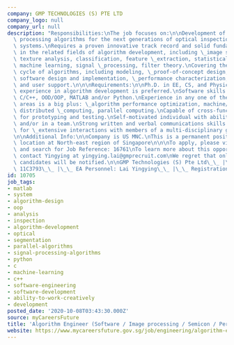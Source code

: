 ```yaml
---
company: GMP TECHNOLOGIES (S) PTE LTD
company_logo: null
company_url: null
description: "Responsibilities:\nThe job focuses on:\n\nDevelopment of image and signal\
  \ processing algorithms for the next generations of optical inspection and metrology\
  \ systems.\nRequires a proven innovative track record and solid fundamental \_knowledge\
  \ in the related fields of algorithm development, including \_image segmentation,\
  \ texture analysis, classification, feature \_extraction, statistical data analysis,\
  \ machine learning, signal \_processing, filter theory.\nCovering the entire life\
  \ cycle of algorithms, including modeling, \_proof-of-concept design, production\
  \ software design and implementation, \_performance characterization, documentation\
  \ and user support.\n\n\nRequirements:\n\nPh.D. in EE, CS, and Physics with strong\
  \ experience in algorithm development is preferred.\nSoftware skills required include\
  \ C/C++, OOD/OOP, MATLAB and/or Python.\nExperience in any one of the following\
  \ areas is a big plus: \_algorithm performance optimization, machine/deep learning,\
  \ distributed \_computing, parallel computing.\nCapable of cross-function team collaboration\
  \ for prototyping and testing.\nSelf-motivated individual with ability to work independently\
  \ and/or in a team.\nStrong written and verbal communications skills are needed\
  \ for \_extensive interactions with members of a multi-disciplinary global team.\n\
  \n\nAdditional Info:\n\nCompany is US MNC.\nThis is a permanent position.\nWorking\
  \ location at North-east region of Singapore\n\n\nTo apply, please visit www.gmprecruit.com\
  \ and search for Job Reference: 16761\nTo learn more about this opportunity, please\
  \ contact Yingying at yingying.lai@gmprecruit.com\nWe regret that only shortlisted\
  \ candidates will be notified.\n\nGMP Technologies (S) Pte Ltd\_\_ |\_\_ EA Licence:\
  \ 11C3793\_\_ |\_\_ EA Personnel: Lai Yingying\_\_ |\_\_ Registration No: R1110239"
id: 10705
job_tags:
- matlab
- system
- algorithm-design
- oop
- analysis
- inspection
- algorithm-development
- optical
- segmentation
- parallel-algorithms
- signal-processing-algorithms
- python
- c
- machine-learning
- c++
- software-engineering
- software-development
- ability-to-work-creatively
- development
posted_date: '2020-10-08T03:43:30.000Z'
source: myCareersFuture
title: 'Algorithm Engineer (Software / Image processing / Semicon / Perm) '
website: https://www.mycareersfuture.gov.sg/job/engineering/algorithm-engineer-gmp-technologies-187135891b3d6e9b1db8872f51cfd5be
---
```

